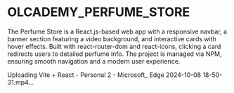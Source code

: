 # OLCADEMY_PERFUME_STORE

The Perfume Store is a React.js-based web app with a responsive navbar, a banner section featuring a video background, and interactive cards with hover effects. Built with react-router-dom and react-icons, clicking a card redirects users to detailed perfume info. The project is managed via NPM, ensuring smooth navigation and a modern user experience.


Uploading Vite + React - Personal 2 - Microsoft_ Edge 2024-10-08 18-50-31.mp4…

